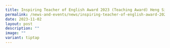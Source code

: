 ```yaml
---
title: Inspiring Teacher of English Award 2023 (Teaching Award) Heng Siok Tian
permalink: /news-and-events/news/inspiring-teacher-of-english-award-2023-heng-siok-tian/
date: 2023-11-02
layout: post
description: ""
image: ""
variant: tiptap
---
```

